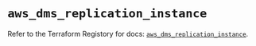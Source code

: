 # `aws_dms_replication_instance`

Refer to the Terraform Registory for docs: [`aws_dms_replication_instance`](https://registry.terraform.io/providers/hashicorp/aws/5.16.0/docs/resources/dms_replication_instance).
